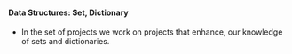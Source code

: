 #### Data Structures: Set, Dictionary

- In the set of projects we work on projects that enhance,
  our knowledge of sets and dictionaries.
